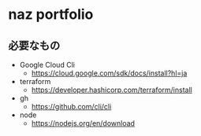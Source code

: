 # naz portfolio

## 必要なもの

- Google Cloud Cli
  - https://cloud.google.com/sdk/docs/install?hl=ja
- terraform
  - https://developer.hashicorp.com/terraform/install
- gh
  - https://github.com/cli/cli
- node
  - https://nodejs.org/en/download
